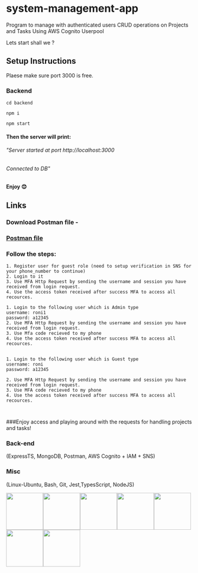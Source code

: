# system-management-app
Program to manage with authenticated users CRUD operations on Projects and Tasks Using AWS Cognito Userpool


Lets start shall we ?

## Setup Instructions
Plaese make sure port 3000 is free.

### Backend
```
cd backend
``` 
```
npm i
``` 
```
npm start
``` 
#### Then the server will print:
###### "Server started at port http://localhost:3000
###### Connected to DB"

#### Enjoy 😊

## Links
### Download Postman file -
### [Postman file]()


### Follow the steps:

```
1. Register user for guest role (need to setup verification in SNS for your phone_number to continue)
2. Login to it
3. Use MFA Http Request by sending the username and session you have received from login request.
4. Use the access token received after success MFA to access all recources.
``` 
```
1. Login to the following user which is Admin type
username: roni1
password: a12345
2. Use MFA Http Request by sending the username and session you have received from login request.
3. Use Mfa code recieved to my phone
4. Use the access token received after success MFA to access all recources.
``` 
```

1. Login to the following user which is Guest type
username: roni
password: a12345

2. Use MFA Http Request by sending the username and session you have received from login request.
3. Use MFA code recieved to my phone
4. Use the access token received after success MFA to access all recources.
``` 
```


``` 
###Enjoy access and playing around with the requests for handling projects and tasks!

### Back-end

(ExpressTS, MongoDB, Postman, AWS Cognito + IAM + SNS)


### Misc

(Linux-Ubuntu, Bash, Git, Jest,TypesScript, NodeJS)

<img src="frontend/src/assets/readme/linux.png" width="100" hight="150"><img src="frontend/src/assets/readme/ubuntu.png" width="100" hight="150"><img src="frontend/src/assets/readme/terminal-bash.png" width="100" hight="150"><img src="frontend/src/assets/readme/git.png" width="100" hight="150"><img src="frontend/src/assets/readme/jest.png" width="100" hight="150"><img src="frontend/src/assets/readme/ts.png" width="100" hight="150"><img src="frontend/src/assets/readme/nodejs(1).png" width="100" hight="150">
